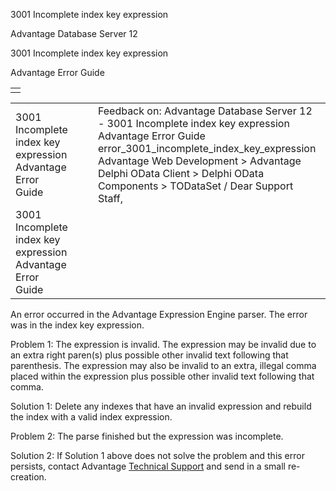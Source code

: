 3001 Incomplete index key expression




Advantage Database Server 12  

3001 Incomplete index key expression

Advantage Error Guide

|  |
| --- |
|  |

|  |  |  |  |  |
| --- | --- | --- | --- | --- |
| 3001 Incomplete index key expression  Advantage Error Guide |  |  | Feedback on: Advantage Database Server 12 - 3001 Incomplete index key expression Advantage Error Guide error\_3001\_incomplete\_index\_key\_expression Advantage Web Development > Advantage Delphi OData Client > Delphi OData Components > TODataSet / Dear Support Staff, |  |
| 3001 Incomplete index key expression  Advantage Error Guide |  |  |  |  |

An error occurred in the Advantage Expression Engine parser. The error was in the index key expression.

Problem 1: The expression is invalid. The expression may be invalid due to an extra right paren(s) plus possible other invalid text following that parenthesis. The expression may also be invalid to an extra, illegal comma placed within the expression plus possible other invalid text following that comma.

Solution 1: Delete any indexes that have an invalid expression and rebuild the index with a valid index expression.

Problem 2: The parse finished but the expression was incomplete.

Solution 2: If Solution 1 above does not solve the problem and this error persists, contact Advantage [Technical Support](master_technical_support_u_s__and_canada.htm) and send in a small re-creation.